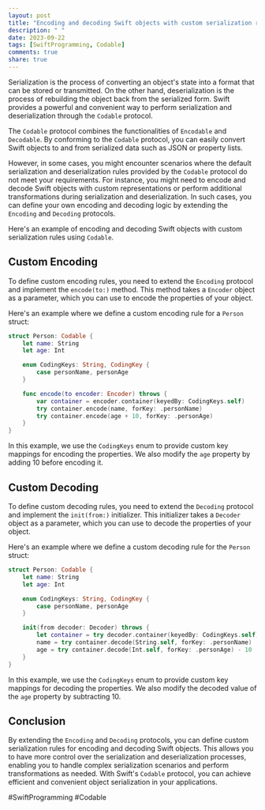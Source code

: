 ```yaml
---
layout: post
title: "Encoding and decoding Swift objects with custom serialization rules using Codable"
description: " "
date: 2023-09-22
tags: [SwiftProgramming, Codable]
comments: true
share: true
---
```


Serialization is the process of converting an object's state into a format that can be stored or transmitted. On the other hand, deserialization is the process of rebuilding the object back from the serialized form. Swift provides a powerful and convenient way to perform serialization and deserialization through the `Codable` protocol.

The `Codable` protocol combines the functionalities of `Encodable` and `Decodable`. By conforming to the `Codable` protocol, you can easily convert Swift objects to and from serialized data such as JSON or property lists.

However, in some cases, you might encounter scenarios where the default serialization and deserialization rules provided by the `Codable` protocol do not meet your requirements. For instance, you might need to encode and decode Swift objects with custom representations or perform additional transformations during serialization and deserialization. In such cases, you can define your own encoding and decoding logic by extending the `Encoding` and `Decoding` protocols.

Here's an example of encoding and decoding Swift objects with custom serialization rules using `Codable`.

## Custom Encoding

To define custom encoding rules, you need to extend the `Encoding` protocol and implement the `encode(to:)` method. This method takes a `Encoder` object as a parameter, which you can use to encode the properties of your object.

Here's an example where we define a custom encoding rule for a `Person` struct:

```swift
struct Person: Codable {
    let name: String
    let age: Int

    enum CodingKeys: String, CodingKey {
        case personName, personAge
    }

    func encode(to encoder: Encoder) throws {
        var container = encoder.container(keyedBy: CodingKeys.self)
        try container.encode(name, forKey: .personName)
        try container.encode(age + 10, forKey: .personAge)
    }
}
```

In this example, we use the `CodingKeys` enum to provide custom key mappings for encoding the properties. We also modify the `age` property by adding 10 before encoding it.

## Custom Decoding

To define custom decoding rules, you need to extend the `Decoding` protocol and implement the `init(from:)` initializer. This initializer takes a `Decoder` object as a parameter, which you can use to decode the properties of your object.

Here's an example where we define a custom decoding rule for the `Person` struct:

```swift
struct Person: Codable {
    let name: String
    let age: Int

    enum CodingKeys: String, CodingKey {
        case personName, personAge
    }

    init(from decoder: Decoder) throws {
        let container = try decoder.container(keyedBy: CodingKeys.self)
        name = try container.decode(String.self, forKey: .personName)
        age = try container.decode(Int.self, forKey: .personAge) - 10
    }
}
```

In this example, we use the `CodingKeys` enum to provide custom key mappings for decoding the properties. We also modify the decoded value of the `age` property by subtracting 10.

## Conclusion

By extending the `Encoding` and `Decoding` protocols, you can define custom serialization rules for encoding and decoding Swift objects. This allows you to have more control over the serialization and deserialization processes, enabling you to handle complex serialization scenarios and perform transformations as needed. With Swift's `Codable` protocol, you can achieve efficient and convenient object serialization in your applications.

#SwiftProgramming #Codable